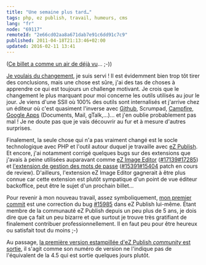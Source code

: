 ```yaml
---
title: "Une semaine plus tard…"
tags: php, ez publish, travail, humeurs, cms
lang: "fr"
node: "69117"
remoteId: "2e66cd02aa8a671dab7e91c6dd91c7c9"
published: 2011-04-18T21:13:46+02:00
updated: 2016-02-11 13:41
---
```


([Ce billet a comme un air de déjà vu](/post/une-semaine-plus-tard)… ;-))


[Je voulais du changement](/post/bye-bye-smile), je suis servi&nbsp;! Il est
évidemment bien trop tôt tirer des conclusions, mais une chose est sûre, j'ai
des tas de choses à apprendre ce qui est toujours un challenge motivant. Je
crois que le changement le plus marquant pour moi concerne les outils utilisés
au jour le jour. Je viens d'une SSII où 100% des outils sont internalisés et
j'arrive chez un éditeur où c'est quasiment l'inverse avec
[Github](https://github.com/), Scrumpad,
[Campfire](http://campfirenow.com/), [Google
Apps](http://www.google.com/apps/intl/fr/business/index.html#utm_campaign=fr&amp;utm_source=fr-ha-emea-fr-bk&amp;utm_medium=ha&amp;utm_term=google%20apps)
(Documents, Mail, gTalk,…)… et j'en oublie probablement pas mal ! Je ne
doute pas que je vais découvrir au fur et à mesure d'autres surprises.


Finalement, la seule chose qui n'a pas vraiment changé est le socle
technologique avec PHP et l'outil autour duquel je travaille avec [eZ
Publish](/tag/ez-publish). Et encore, j'ai notamment corrigé quelques bugs sur
des extensions que j'avais à peine utilisées auparavant comme [eZ Image
Editor](http://doc.ez.no/Extensions/eZ-Publish-extensions/eZ-Image-Editor/Setup-and-user-guide-eZ-Image-Editor)
([#17139](http://issues.ez.no/17139)[#17285](http://issues.ez.no/17285)) et
[l'extension de gestion des mots de
passe](http://doc.ez.no/Extensions/eZ-Publish-extensions/eZ-MB-Password-Expiry)
([#15391](http://issues.ez.no/15391)[#15404](http://issues.ez.no/15404) patch en
cours de review). D'ailleurs, l'extension eZ Image Editor gagnerait à être plus
connue car cette extension est plutôt sympatique d'un point de vue éditeur
backoffice, peut être le sujet d'un prochain billet…


Pour revenir à mon nouveau travail, assez symboliquement, [mon premier
commit](https://github.com/ezsystems/ezpublish/commit/90abff0) est une
correction du bug [#15985](http://issues.ez.no/15985) dans eZ Publish lui-même.
Étant membre de la communauté eZ Publish depuis un peu plus de 5 ans, je dois
dire que ça fait un peu bizarre et que surtout je trouve très gratifiant de
finalement contribuer professionnellement. Il en faut peu pour être heureux ou
satisfait tout du moins ;-)


Au passage, [la première version estampillée d'eZ Publish *community* est
sortie](http://share.ez.no/blogs/community-project-board/ez-publish-community-project-4.2011-very-first-build-available-now),
il s'agit comme son numéro de version ne l'indique pas de l'équivalent de la
4.5 qui est sortie quelques jours plutôt.
